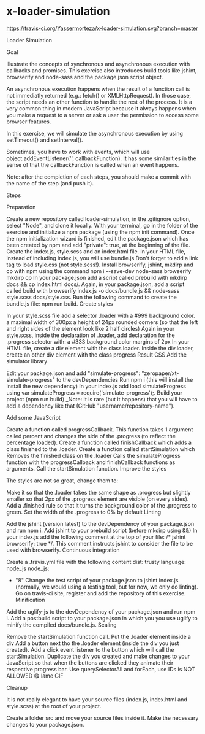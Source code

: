 # x-loader-simulation

https://travis-ci.org/Yassermorteza/x-loader-simulation.svg?branch=master

Loader Simulation

Goal

Illustrate the concepts of synchronous and asynchronous execution with callbacks and promises. This exercise also introduces build tools like jshint, browserify and node-sass and the package.json script object.

An asynchronous execution happens when the result of a function call is not immediatly returned (e.g.: fetch() or XMLHttpRequest). In those case, the script needs an other function to handle the rest of the process. It is a very common thing in modern JavaScript because it always happens when you make a request to a server or ask a user the permission to access some browser features.

In this exercise, we will simulate the asynchronous execution by using setTimeout() and setInterval().

Sometimes, you have to work with events, which will use object.addEventListener('<name-of-the-event>', callbackFunction). It has some similarities in the sense of that the callbackFunction is called when an event happens.

Note: after the completion of each steps, you should make a commit with the name of the step (and push it).

Steps

Preparation

Create a new repository called loader-simulation, in the .gitignore option, select "Node", and clone it locally.
With your terminal, go in the folder of the exercise and initialize a npm package (using the npm init command).
Once the npm initialization wizard is finished, edit the package.json which has been created by npm and add "private": true, at the beginning of the file.
Create the index.js, style.scss and an index.html file.
In your HTML file, instead of including index.js, you will use bundle.js
Don't forget to add a link tag to load style.css (not style.scss!).
Install browserify, jshint, mkdirp and cp with npm using the command npm i --save-dev node-sass browserify mkdirp cp
In your package.json add a script called prebuild with mkdirp docs && cp index.html docs/.
Again, in your package.json, add a script called build with browserify index.js -o docs/bundle.js && node-sass style.scss docs/style.css.
Run the following command to create the bundle.js file: npm run build.
Create styles

In your style.scss file add a selector .loader with
a #999 background color.
a maximal width of 300px
a height of 24px
rounded corners (so that the left and right sides of the element look like 2 half circles)
Again in your style.scss, inside the declaration of .loader, add declaration for the .progress selector with:
a #333 background color
margins of 2px
In your HTML file, create a div element with the class loader.
Inside the div.loader, create an other div element with the class progress
Result CSS
Add the simulator library

Edit your package.json and add "simulate-progress": "zeropaper/xt-simulate-progress" to the devDependencies
Run npm i (this will install the install the new dependency)
In your index.js add load simulateProgress using var simulateProgress = require('simulate-progress');.
Build your project (npm run build)
_Note: It is rare (but it happens) that you will have to add a dependency like that (GitHub "username/repository-name").

Add some JavaScript

Create a function called progressCallback.
This function takes 1 argument called percent and changes the side of the .progress (to reflect the percentage loaded).
Create a function called finishCallback which adds a class finished to the .loader.
Create a function called startSimulation which
Removes the finished class on the .loader
Calls the simulateProgress function with the progressCallback and finishCallback functions as arguments.
Call the startSimulation function.
Improve the styles

The styles are not so great, change them to:

Make it so that the .loader takes the same shape as .progress but slightly smaller so that 2px of the .progress element are visible (on every sides).
Add a .finished rule so that it turns the background color of the .progress to green.
Set the width of the .progress to 0% by default
Linting

Add the jshint (version latest) to the devDependency of your package.json and run npm i.
Add jshint to your prebuild script (before mkdirp using &&)
In your index.js add the following comment at the top of your file: /* jshint browserify: true */.
This comment instructs jshint to consider the file to be used with browserify.
Continuous integration

Create a .travis.yml file with the following content
dist: trusty
language: node_js
node_js:
  - "8"
Change the test script of your package.json to jshint index.js (normally, we would using a testing tool, but for now, we only do linting).
Go on travis-ci site, register and add the repository of this exercise.
Minification

Add the uglify-js to the devDependency of your package.json and run npm i.
Add a postbuild script to your package.json in which you you use uglify to minify the compiled docs/bundle.js.
Scaling

Remove the startSimulation function call.
Put the .loader element inside a div
Add a button next tho the .loader element (inside the div you just created).
Add a click event listener to the button which will call the startSimulation.
Duplicate the div you created and make changes to your JavaScript so that when the buttons are clicked they animate their respective progress bar.
Use querySelectorAll and forEach, use IDs is NOT ALLOWED :yum:
lame GIF

Cleanup

It is not really elegant to have your source files (index.js, index.html and style.scss) at the root of your project.

Create a folder src and move your source files inside it.
Make the necessary changes to your package.json.

